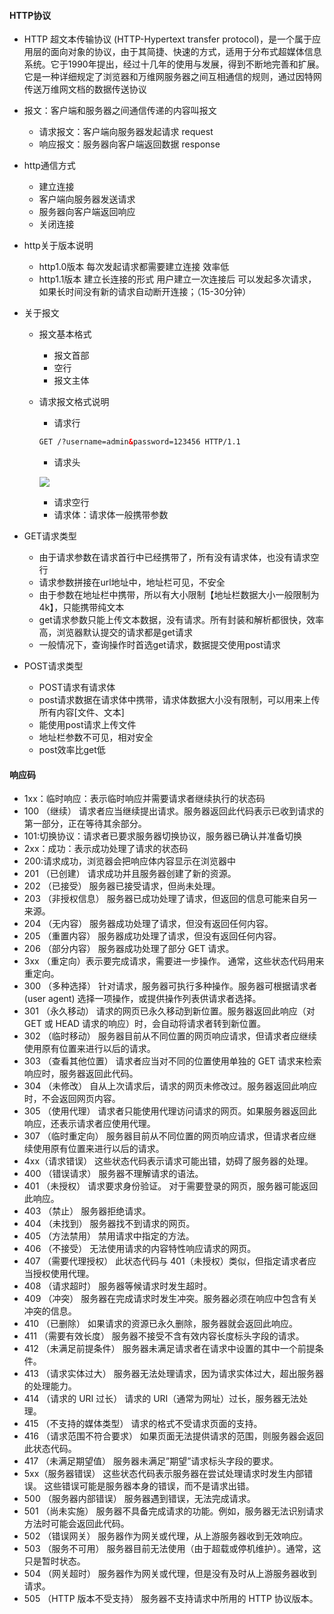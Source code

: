 #### HTTP协议

- HTTP 超文本传输协议 (HTTP-Hypertext transfer protocol)，是一个属于应用层的面向对象的协议，由于其简捷、快速的方式，适用于分布式超媒体信息系统。它于1990年提出，经过十几年的使用与发展，得到不断地完善和扩展。它是一种详细规定了浏览器和万维网服务器之间互相通信的规则，通过因特网传送万维网文档的数据传送协议

- 报文：客户端和服务器之间通信传递的内容叫报文

  - 请求报文：客户端向服务器发起请求 request
  - 响应报文：服务器向客户端返回数据 response

- http通信方式

  - 建立连接
  - 客户端向服务器发送请求
  - 服务器向客户端返回响应
  - 关闭连接

- http关于版本说明

  - http1.0版本 每次发起请求都需要建立连接 效率低
  - http1.1版本 建立长连接的形式 用户建立一次连接后 可以发起多次请求，如果长时间没有新的请求自动断开连接；（15-30分钟）

- 关于报文

  - 报文基本格式

    - 报文首部
    - 空行
    - 报文主体

  - 请求报文格式说明

    - 请求行

    ```html
    GET /?username=admin&password=123456 HTTP/1.1
    ```

    - 请求头

    ![](/Users/endless/IdeaProjects/Javaweb/README/imgs/image-20220810120244521.png)

    - 请求空行
    - 请求体：请求体一般携带参数

- GET请求类型

  - 由于请求参数在请求首行中已经携带了，所有没有请求体，也没有请求空行
  - 请求参数拼接在url地址中，地址栏可见，不安全
  - 由于参数在地址栏中携带，所以有大小限制【地址栏数据大小一般限制为4k】，只能携带纯文本
  - get请求参数只能上传文本数据，没有请求。所有封装和解析都很快，效率高，浏览器默认提交的请求都是get请求
  - 一般情况下，查询操作时首选get请求，数据提交使用post请求

- POST请求类型

  - POST请求有请求体
  - post请求数据在请求体中携带，请求体数据大小没有限制，可以用来上传所有内容[文件、文本]
  - 能使用post请求上传文件
  - 地址栏参数不可见，相对安全
  - post效率比get低

#### 响应码

- 1xx：临时响应：表示临时响应并需要请求者继续执行的状态码
- 100 （继续） 请求者应当继续提出请求。服务器返回此代码表示已收到请求的第一部分，正在等待其余部分。
- 101:切换协议：请求者已要求服务器切换协议，服务器已确认并准备切换
- 2xx：成功：表示成功处理了请求的状态码
- 200:请求成功，浏览器会把响应体内容显示在浏览器中
- 201 （已创建） 请求成功并且服务器创建了新的资源。 
- 202 （已接受） 服务器已接受请求，但尚未处理。 
- 203 （非授权信息） 服务器已成功处理了请求，但返回的信息可能来自另一来源。 
- 204 （无内容） 服务器成功处理了请求，但没有返回任何内容。 
- 205 （重置内容） 服务器成功处理了请求，但没有返回任何内容。 
- 206 （部分内容） 服务器成功处理了部分 GET 请求。
- 3xx （重定向）表示要完成请求，需要进一步操作。 通常，这些状态代码用来重定向。
- 300 （多种选择） 针对请求，服务器可执行多种操作。服务器可根据请求者 (user agent) 选择一项操作，或提供操作列表供请求者选择。 
- 301 （永久移动） 请求的网页已永久移动到新位置。服务器返回此响应（对 GET 或 HEAD 请求的响应）时，会自动将请求者转到新位置。 
- 302 （临时移动） 服务器目前从不同位置的网页响应请求，但请求者应继续使用原有位置来进行以后的请求。 
- 303 （查看其他位置） 请求者应当对不同的位置使用单独的 GET 请求来检索响应时，服务器返回此代码。 
- 304 （未修改） 自从上次请求后，请求的网页未修改过。服务器返回此响应时，不会返回网页内容。 
- 305 （使用代理） 请求者只能使用代理访问请求的网页。如果服务器返回此响应，还表示请求者应使用代理。 
- 307 （临时重定向） 服务器目前从不同位置的网页响应请求，但请求者应继续使用原有位置来进行以后的请求。
- 4xx（请求错误）  这些状态代码表示请求可能出错，妨碍了服务器的处理。
- 400 （错误请求） 服务器不理解请求的语法。 
- 401 （未授权） 请求要求身份验证。 对于需要登录的网页，服务器可能返回此响应。 
- 403 （禁止） 服务器拒绝请求。 
- 404 （未找到） 服务器找不到请求的网页。 
- 405 （方法禁用） 禁用请求中指定的方法。 
- 406 （不接受） 无法使用请求的内容特性响应请求的网页。 
- 407 （需要代理授权） 此状态代码与 401（未授权）类似，但指定请求者应当授权使用代理。 
- 408 （请求超时） 服务器等候请求时发生超时。 
- 409 （冲突） 服务器在完成请求时发生冲突。服务器必须在响应中包含有关冲突的信息。 
- 410 （已删除） 如果请求的资源已永久删除，服务器就会返回此响应。 
- 411 （需要有效长度） 服务器不接受不含有效内容长度标头字段的请求。 
- 412 （未满足前提条件） 服务器未满足请求者在请求中设置的其中一个前提条件。 
- 413 （请求实体过大） 服务器无法处理请求，因为请求实体过大，超出服务器的处理能力。 
- 414 （请求的 URI 过长） 请求的 URI（通常为网址）过长，服务器无法处理。 
- 415 （不支持的媒体类型） 请求的格式不受请求页面的支持。 
- 416 （请求范围不符合要求） 如果页面无法提供请求的范围，则服务器会返回此状态代码。 
- 417 （未满足期望值） 服务器未满足”期望”请求标头字段的要求。
- 5xx（服务器错误）  这些状态代码表示服务器在尝试处理请求时发生内部错误。 这些错误可能是服务器本身的错误，而不是请求出错。
- 500 （服务器内部错误） 服务器遇到错误，无法完成请求。 
- 501 （尚未实施） 服务器不具备完成请求的功能。例如，服务器无法识别请求方法时可能会返回此代码。 
- 502 （错误网关） 服务器作为网关或代理，从上游服务器收到无效响应。 
- 503 （服务不可用） 服务器目前无法使用（由于超载或停机维护）。通常，这只是暂时状态。 
- 504 （网关超时） 服务器作为网关或代理，但是没有及时从上游服务器收到请求。 
- 505 （HTTP 版本不受支持） 服务器不支持请求中所用的 HTTP 协议版本。











